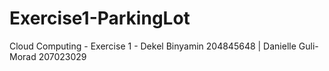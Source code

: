 # Exercise1-ParkingLot
Cloud Computing - Exercise 1 - 
Dekel Binyamin 204845648 | Danielle Guli-Morad 207023029
